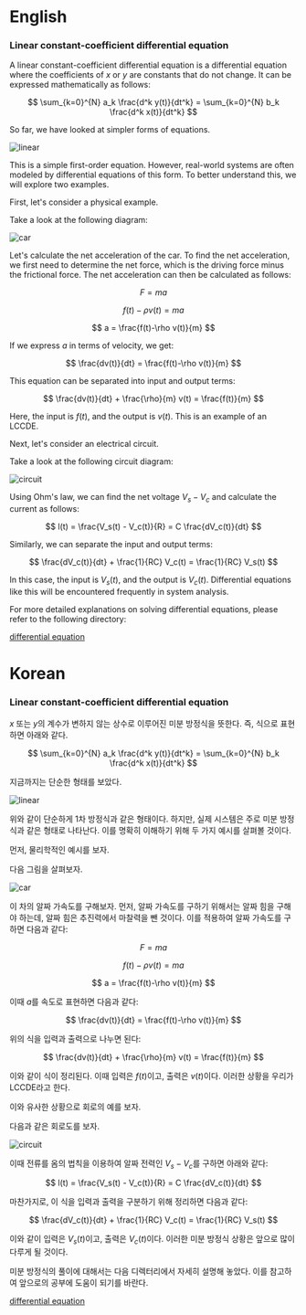 # English


### Linear constant-coefficient differential equation

A linear constant-coefficient differential equation is a differential equation where the coefficients of $x$ or $y$ are constants that do not change. It can be expressed mathematically as follows:

$$
\sum_{k=0}^{N} a_k \frac{d^k y(t)}{dt^k} = \sum_{k=0}^{N} b_k \frac{d^k x(t)}{dt^k}
$$

So far, we have looked at simpler forms of equations.

![linear](https://i.imgur.com/bi9MQDx.png)

This is a simple first-order equation. However, real-world systems are often modeled by differential equations of this form. To better understand this, we will explore two examples.

First, let's consider a physical example.

Take a look at the following diagram:

![car](https://i.imgur.com/rAFWRjL.png)

Let's calculate the net acceleration of the car. To find the net acceleration, we first need to determine the net force, which is the driving force minus the frictional force. The net acceleration can then be calculated as follows:

$$
F = ma
$$

$$
f(t)-\rho v(t) = ma
$$

$$
a = \frac{f(t)-\rho v(t)}{m}
$$

If we express $a$ in terms of velocity, we get:

$$
\frac{dv(t)}{dt} = \frac{f(t)-\rho v(t)}{m}
$$

This equation can be separated into input and output terms:

$$
\frac{dv(t)}{dt} + \frac{\rho}{m} v(t) = \frac{f(t)}{m}
$$

Here, the input is $f(t)$, and the output is $v(t)$. This is an example of an LCCDE.

Next, let's consider an electrical circuit.

Take a look at the following circuit diagram:

![circuit](https://i.imgur.com/m5qgsn3.png)

Using Ohm's law, we can find the net voltage $V_s - V_c$ and calculate the current as follows:

$$
l(t) = \frac{V_s(t) - V_c(t)}{R} = C \frac{dV_c(t)}{dt}
$$

Similarly, we can separate the input and output terms:

$$
\frac{dV_c(t)}{dt} + \frac{1}{RC} V_c(t) = \frac{1}{RC} V_s(t)
$$

In this case, the input is $V_s(t)$, and the output is $V_c(t)$. Differential equations like this will be encountered frequently in system analysis.

For more detailed explanations on solving differential equations, please refer to the following directory:

[differential equation](https://github.com/justinbrianhwang/Mathematics/tree/main/Engineering%20mathematics)



# Korean

### Linear constant-coefficient differential equation

$x$ 또는 $y$의 계수가 변하지 않는 상수로 이루어진 미분 방정식을 뜻한다. 즉, 식으로 표현하면 아래와 같다.

$$
\sum_{k=0}^{N} a_k \frac{d^k y(t)}{dt^k} = \sum_{k=0}^{N} b_k \frac{d^k x(t)}{dt^k}
$$

지금까지는 단순한 형태를 보았다.

![linear](https://i.imgur.com/bi9MQDx.png)

위와 같이 단순하게 1차 방정식과 같은 형태이다. 하지만, 실제 시스템은 주로 미분 방정식과 같은 형태로 나타난다. 이를 명확히 이해하기 위해 두 가지 예시를 살펴볼 것이다.

먼저, 물리학적인 예시를 보자.

다음 그림을 살펴보자.

![car](https://i.imgur.com/rAFWRjL.png)

이 차의 알짜 가속도를 구해보자. 먼저, 알짜 가속도를 구하기 위해서는 알짜 힘을 구해야 하는데, 알짜 힘은 추진력에서 마찰력을 뺀 것이다. 이를 적용하여 알짜 가속도를 구하면 다음과 같다:

$$
F = ma
$$

$$
f(t)-\rho v(t) = ma
$$

$$
a = \frac{f(t)-\rho v(t)}{m}
$$

이때 $a$를 속도로 표현하면 다음과 같다:

$$
\frac{dv(t)}{dt} = \frac{f(t)-\rho v(t)}{m}
$$

위의 식을 입력과 출력으로 나누면 된다:

$$
\frac{dv(t)}{dt} + \frac{\rho}{m} v(t) = \frac{f(t)}{m}
$$

이와 같이 식이 정리된다. 이때 입력은 $f(t)$이고, 출력은 $v(t)$이다. 이러한 상황을 우리가 LCCDE라고 한다.

이와 유사한 상황으로 회로의 예를 보자.

다음과 같은 회로도를 보자.

![circuit](https://i.imgur.com/m5qgsn3.png)

이때 전류를 옴의 법칙을 이용하여 알짜 전력인 $V_s - V_c$를 구하면 아래와 같다:

$$
l(t) = \frac{V_s(t) - V_c(t)}{R} = C \frac{dV_c(t)}{dt}
$$

마찬가지로, 이 식을 입력과 출력을 구분하기 위해 정리하면 다음과 같다:

$$
\frac{dV_c(t)}{dt} + \frac{1}{RC} V_c(t) = \frac{1}{RC} V_s(t)
$$

이와 같이 입력은 $V_s(t)$이고, 출력은 $V_c(t)$이다. 이러한 미분 방정식 상황은 앞으로 많이 다루게 될 것이다.

미분 방정식의 풀이에 대해서는 다음 디렉터리에서 자세히 설명해 놓았다. 이를 참고하여 앞으로의 공부에 도움이 되기를 바란다.

[differential equation](https://github.com/justinbrianhwang/Mathematics/tree/main/Engineering%20mathematics)








